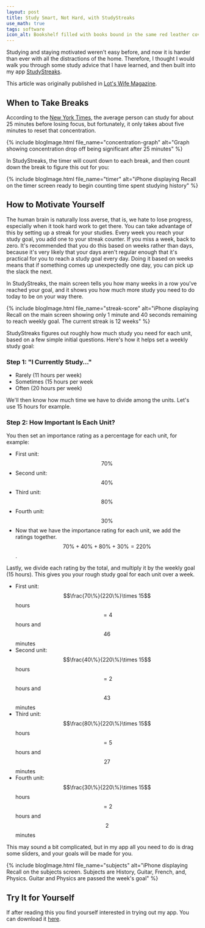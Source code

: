 ```yaml
---
layout: post
title: Study Smart, Not Hard, with StudyStreaks
use_math: true
tags: software
icon_alt: Bookshelf filled with books bound in the same red leather covers
---
```

Studying and staying motivated weren't easy before, and now it is harder than ever with
all the distractions of the home. Therefore, I thought I would walk you through some
study advice that I have learned, and then built into my app
[StudyStreaks](https://apps.apple.com/au/app/studystreaks/id1478096728).

This article was originally published in
[Lot's Wife Magazine](https://lotswife.com.au/study-advice-from-a-jaffy/).

## When to Take Breaks
According to the [New York Times](https://www.nytimes.com/2012/06/17/jobs/take-breaks-regularly-to-stay-on-schedule-workstation.html?emc=eta1),
the average person can study for about 25 minutes before losing focus, but fortunately,
it only takes about five minutes to reset that concentration.

{% include blogImage.html file_name="concentration-graph" alt="Graph showing concentration drop off being significant after 25 minutes" %}

In StudyStreaks, the timer will count down to each break, and then count down the break to figure this out for you:

{% include blogImage.html file_name="timer" alt="iPhone displaying Recall on the timer screen ready to begin counting time spent studying history" %}

## How to Motivate Yourself
The human brain is naturally loss averse, that is, we hate to lose progress, especially when it took
hard work to get there. You can take advantage of this by setting up a streak for your studies. Every
week you reach your study goal, you add one to your streak counter. If you miss a week, back to zero.
It's recommended that you do this based on weeks rather than days, because it's very likely that your
days aren't regular enough that it's practical for you to reach a study goal every day. Doing it
based on weeks means that if something comes up unexpectedly one day, you can pick up the slack the
next.

In StudyStreaks, the main screen tells you how many weeks in a row you've reached your goal, and it
shows you how much more study you need to do today to be on your way there.

{% include blogImage.html file_name="streak-score" alt="iPhone displaying Recall on the main screen showing only 1 minute and 40 seconds remaining to reach weekly goal. The current streak is 12 weeks" %}

StudyStreaks figures out roughly how much study you need for each unit, based on a few simple initial
questions. Here's how it helps set a weekly study goal:

### Step 1: "I Currently Study…"
- Rarely (11 hours per week)
- Sometimes (15 hours per week
- Often (20 hours per week)

We'll then know how much time we have to divide among the units. Let's use 15 hours for example.

### Step 2: How Important Is Each Unit?
You then set an importance rating as a percentage for each unit, for example:
- First unit: $$70\%$$
- Second unit: $$40\%$$
- Third unit: $$80\%$$
- Fourth unit: $$30\%$$
- Now that we have the importance rating for each unit, we add the ratings together. $$70\% + 40\% + 80\% + 30\% = 220\%$$.

Lastly, we divide each rating by the total, and multiply it by the weekly goal (15 hours). This gives you your rough study goal for each unit over a week.
- First unit: $$\frac{70\%}{220\%}\times 15$$ hours $$= 4$$ hours and $$46$$ minutes
- Second unit: $$\frac{40\%}{220\%}\times 15$$ hours $$= 2$$ hours and $$43$$ minutes
- Third unit: $$\frac{80\%}{220\%}\times 15$$ hours $$= 5$$ hours and $$27$$ minutes
- Fourth unit: $$\frac{30\%}{220\%}\times 15$$ hours $$= 2$$ hours and $$2$$ minutes

This may sound a bit complicated, but in my app all you need to do is drag some sliders, and your goals will be made for you.

{% include blogImage.html file_name="subjects" alt="iPhone displaying Recall on the subjects screen. Subjects are History, Guitar, French, and, Physics. Guitar and Physics are passed the week's goal" %}

## Try It for Yourself
If after reading this you find yourself interested in trying out my app. You can download it [here](https://apps.apple.com/app/apple-store/id1478096728).